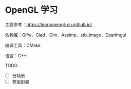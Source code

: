 # OpenGL 学习

主要参考：https://learnopengl-cn.github.io/

依赖库：Glfw，Glad，Glm，Assimp，stb_image，DearImgui

编译工具：CMake

语言：C++

TODO:

- [ ] 分场景
- [ ] 模型封装
